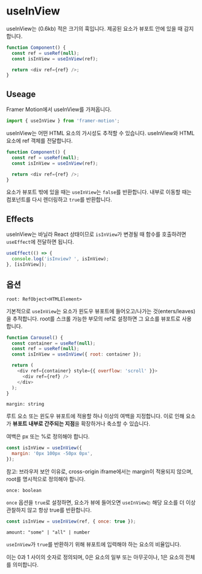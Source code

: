# useInView

useInView는 (0.6kb) 적은 크기의 훅입니다. 제공된 요소가 뷰포트 안에 있을 때 감지합니다.

```js
function Component() {
  const ref = useRef(null);
  const isInView = useInView(ref);

  return <div ref={ref} />;
}
```

## Useage

Framer Motion에서 useInView를 가져옵니다.

```js
import { useInView } from 'framer-motion';
```

useInView는 어떤 HTML 요소의 가시성도 추적할 수 있습니다. useInView와 HTML 요소에 ref 객체를 전달합니다.

```js
function Component() {
  const ref = useRef(null);
  const isInView = useInView(ref);

  return <div ref={ref} />;
}
```

요소가 뷰포트 밖에 있을 때는 `useInView`는 `false`를 반환합니다. 내부로 이동할 때는 컴포넌트를 다시 렌더링하고 `true`를 반환합니다.

## Effects

useInView는 바닐라 React 상태이므로 `isInView`가 변경될 때 함수를 호출하려면 `useEffect`에 전달하면 됩니다.

```js
useEffect(() => {
  console.log('isInview? ', isInView);
}, [isInView]);
```

## 옵션

`root: RefObject<HTMLElement>`

기본적으로 `useInView`는 요소가 윈도우 뷰포트에 들어오고/나가는 것(enters/leaves)을 추적합니다.
root를 스크롤 가능한 부모의 ref로 설정하면 그 요소를 뷰포트로 사용합니다.

```js
function Carousel() {
  const container = useRef(null);
  const ref = useRef(null);
  const isInView = useInView({ root: container });

  return (
    <div ref={container} style={{ overflow: 'scroll' }}>
      <div ref={ref} />
    </div>
  );
}
```

`margin: string`

루트 요소 또는 윈도우 뷰포트에 적용할 하나 이상의 여백을 지정합니다. 이로 인해 요소가 **뷰포트 내부로 간주되는 지점**을 확장하거나 축소할 수 있습니다.

여백은 px 또는 %로 정의해야 합니다.

```js
const isInView = useInView({
  margin: '0px 100px -50px 0px',
});
```

참고: 브라우저 보안 이유로, cross-origin iframe에서는 margin이 적용되지 않으며, root를 명시적으로 정의해야 합니다.

`once: boolean`

`once` 옵션을 `true`로 설정하면, 요소가 뷰에 들어오면 `useInView는` 해당 요소를 더 이상 관찰하지 않고 항상 true를 반환합니다.

```js
const isInView = useInView(ref, { once: true });
```

`amount: "some" | "all" | number`

`useInView`가 `true`를 반환하기 위해 뷰포트에 입력해야 하는 요소의 비율입니다.

이는 0과 1 사이의 숫자로 정의되며, 0은 요소의 일부 또는 아무곳이나, 1은 요소의 전체를 의미합니다.
